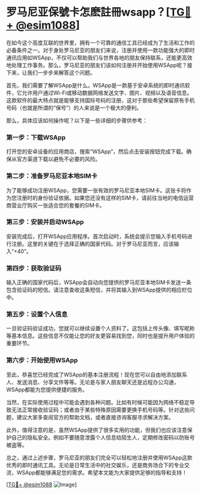 # 罗马尼亚保號卡怎麽註冊wsapp？[[TG💪+ @esim1088](https://t.me/s/esim1088)]

在如今这个高度互联的世界里，拥有一个可靠的通信工具已经成为了生活和工作的必备条件之一。对于身处罗马尼亚的朋友们来说，注册并使用一款功能强大的即时通讯应用如WSApp，不仅可以帮助我们与世界各地的朋友保持联系，还能更高效地处理工作事务。那么，罗马尼亚的朋友们该如何注册并开始使用WSApp呢？接下来，让我们一步步来解答这个问题。

首先，我们需要了解WSApp是什么。WSApp是一款基于安卓系统的即时通讯软件，它允许用户通过Wi-Fi或移动数据网络发送文字、图片、视频以及语音信息。这款软件的最大特点就是能够支持国际号码的注册，这对于那些希望保留原有手机号码（也就是所谓的“保号”）的人来说是一个极大的便利。

那么，具体应该如何操作呢？以下是一些详细的步骤供参考：

### 第一步：下载WSApp

打开您的安卓设备的应用商店，搜索“WSApp”，然后点击安装按钮完成下载。确保从官方渠道下载以避免不必要的风险。

### 第二步：准备罗马尼亚本地SIM卡

为了能够成功注册WSApp，您需要一张有效的罗马尼亚本地SIM卡。这张卡将作为您注册时的身份验证依据。如果您还没有这样的SIM卡，请前往当地的电信运营商营业厅购买一张适合您的套餐的SIM卡。

### 第三步：安装并启动WSApp

安装完成后，打开WSApp应用程序。首次启动时，系统会提示您输入手机号码进行注册。这里的关键在于选择正确的国家代码。对于罗马尼亚而言，应该输入“+40”。

### 第四步：获取验证码

输入正确的国家代码后，WSApp会自动向您提供的罗马尼亚本地SIM卡发送一条包含验证码的短信。请注意查收这条短信，并将其输入到WSApp提供的相应栏位中。

### 第五步：设置个人信息

一旦验证码验证成功，您就可以继续设置个人资料了。这包括上传头像、填写昵称等基本信息。这些信息不仅能让您的好友更容易找到您，同时也是提升用户体验的重要环节。

### 第六步：开始使用WSApp

至此，恭喜您已经完成了WSApp的基本注册流程！现在您可以自由地添加联系人、发送消息、分享文件等等。无论是与家人朋友聊天还是远程办公沟通，WSApp都能为您提供便捷的服务。

当然，在实际使用过程中可能会遇到各种问题。比如有时候可能因为网络不稳定导致无法正常接收验证码；或者由于某些特殊原因需要更换手机号码等。针对这些问题，建议大家多查阅官方的帮助文档，或者直接咨询客服寻求解决方案。

此外，值得注意的是，虽然WSApp提供了很多实用的功能，但我们也应该注意保护自己的隐私安全。例如不要随意泄露个人信息给陌生人，定期修改密码以防账号被盗等。

总之，通过上述步骤，罗马尼亚的朋友们完全可以轻松地注册并使用WSApp这款优秀的即时通讯工具。无论是日常生活中的社交娱乐，还是商务场合下的专业交流，WSApp都能够满足您的需求。希望本文能为大家提供足够的指导和支持！

[[TG💪+ @esim1088](https://t.me/s/esim1088) ![Image](https://i.postimg.cc/4NQfJmqS/Snipaste-2025-05-13-00-14-12.png)]